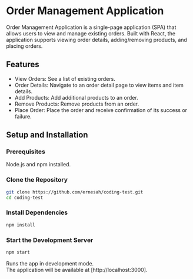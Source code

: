 # Order Management Application

Order Management Application is a single-page application (SPA) that allows users to view and manage existing orders. Built with React, the application supports viewing order details, adding/removing products, and placing orders.

## Features

- View Orders: See a list of existing orders.
- Order Details: Navigate to an order detail page to view items and item details.
- Add Products: Add additional products to an order.
- Remove Products: Remove products from an order.
- Place Order: Place the order and receive confirmation of its success or failure.

## Setup and Installation

### Prerequisites

Node.js and npm installed.

### Clone the Repository

```bash
git clone https://github.com/ernesah/coding-test.git
cd coding-test
```

### Install Dependencies

```bash
npm install
```

### Start the Development Server

```bash
npm start
```

Runs the app in development mode.\
The application will be available at [http://localhost:3000].
